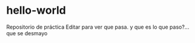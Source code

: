 # hello-world
Repositorio de práctica
Editar para ver que pasa.
y que es lo que paso?...
que se desmayo
